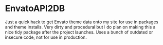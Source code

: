 EnvatoAPI2DB
============

Just a quick hack to get Envato theme data onto my site for use in packages and theme installs. Very dirty and procedural but I do plan on making this a nice tidy package after the project launches. Uses a bunch of outdated or insecure code, not for use in production.
